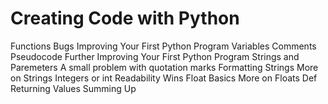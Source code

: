 # Creating Code with Python
Functions
Bugs
Improving Your First Python Program
    Variables
    Comments
    Pseudocode
Further Improving Your First Python Program
Strings and Paremeters
    A small problem with quotation marks
Formatting Strings
More on Strings
Integers or int
Readability Wins
Float Basics
More on Floats
Def
Returning Values
Summing Up
